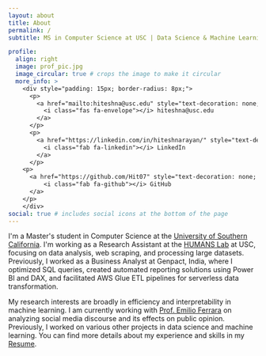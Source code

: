 ```yaml
---
layout: about
title: About
permalink: /
subtitle: MS in Computer Science at USC | Data Science & Machine Learning Enthusiast

profile:
  align: right
  image: prof_pic.jpg
  image_circular: true # crops the image to make it circular
  more_info: >
    <div style="padding: 15px; border-radius: 8px;">
      <p>
        <a href="mailto:hiteshna@usc.edu" style="text-decoration: none; color: #D44638;">
          <i class="fas fa-envelope"></i> hiteshna@usc.edu
        </a>
      </p>
      <p>
        <a href="https://linkedin.com/in/hiteshnarayan/" style="text-decoration: none; color: #0077B5;">
          <i class="fab fa-linkedin"></i> LinkedIn
        </a>
      </p>
    <p>
      <a href="https://github.com/Hit07" style="text-decoration: none; color: #808080;">
          <i class="fab fa-github"></i> GitHub
      </a>
    </p>
    </div>
social: true # includes social icons at the bottom of the page
---
```


I'm a Master's student in Computer Science at the [University of Southern California](https://www.usc.edu/).
I'm working as a Research Assistant at the [HUMANS Lab](http://www.emilio.ferrara.name/code/) at USC,
focusing on data analysis, web scraping, and processing large datasets.
Previously, I worked as a Business Analyst at Genpact, India,
where I optimized SQL queries, created automated reporting solutions using Power BI and DAX,
and facilitated AWS Glue ETL pipelines for serverless data transformation.

My research interests are broadly in efficiency and interpretability in machine learning.
I am currently working with [Prof. Emilio Ferrara](https://www.emilio.ferrara.name/)
on analyzing social media discourse and its effects on public opinion.
Previously, I worked on various other projects in data science and machine learning.
You can find more details about my experience and skills in my [Resume](https://drive.google.com/file/d/1xtPTnox3PB5U5IT1zGHbpeNkKsiIKGuG/view?usp=drive_link).

